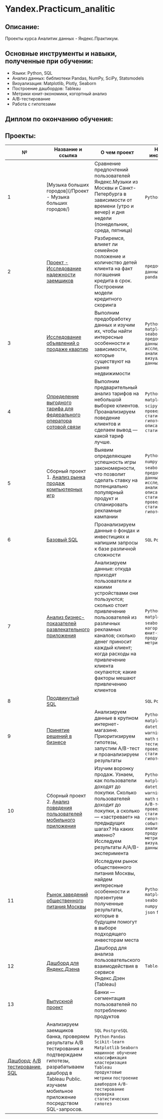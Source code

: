 # Yandex.Practicum_analitic

## Описание:
Проекты курса Аналитик данных - Яндекс.Практикум.

## Основные инструменты и навыки, полученные при обучении:
- Языки: Python, SQL
- Анализ данных: библиотеки Pandas, NumPy, SciPy, Statsmodels
- Визуализация: Matplotlib, Plotly, Seaborn
- Построение дашбордов: Tableau
- Метрики юнит-экономики, когортный анализ
- А/В-тестирование
- Работа с гипотезами 

## Диплом по окончанию обучения:


## Проекты:
| №| Название и ссылка | О чем проект                                                     | Навыки и инструменты           |  
|-----------|-------------------|------------------------------------------------------------------|-----------------------------------|
|1              |[Музыка больших городов](/Проект - Музыка больших городов/)|Сравнение предпочтений пользователей Яндекс.Музыки из Москвы и Санкт-Петербурга в зависимости от времени (утро и вечер) и дня недели (понедельник, среда, пятница)|`Python` `pandas`|
|2              |[Проект - Исследование надежности заемщиков](/)|Разбиремся, влияет ли семейное положение и количество детей клиента на факт погашения кредита в срок. Построении модели кредитного скоринга|`предобработка данных` `Python` `pandas`|
|3              |[Исследование объявлений о продаже квартир](/)|Выполним предобработку данных и изучим их, чтобы найти интересные особенности и зависимости, которые существуют на рынке недвижимости|`Python` `pandas` `matplotlib` `seaborn` `предобработка данных` `исследовательский анализ данных` `визуализация данных`|
|4              |[Определение выгодного тарифа для федерального оператора сотовой связи](/)|Выполним предварительный анализ тарифов на небольшой выборке клиентов. Проанализируем поведение клиентов и сделаем вывод — какой тариф лучше.| `Python` `pandas` `matplotlib` `numpy` `scipy` `seaborn` `проверка статистических гипотез` `описательная статистика`|
|5              |Сборный проект 1. [Анализ рынка продаж компьютерных игр](/)|Выявим определяющие успешность игры закономерности, что позволит сделать ставку на потенциально популярный продукт и спланировать рекламные кампании|`Python` `pandas` `numpy` `matplotlib` `seaborn` `scipy` `предобработка данных` `исследовательский анализ данных` `описательная статистика` `проверка статистических гипотез`|
|6              |[Базовый SQL](/)|Проанализируем данные о фондах и инвестициях и напишим запросы к базе различной сложности|`SQL` `PostgreSQL`|
|7              |[Анализ бизнес-показателей развлекательного приложения](/)|Анализируем данные: откуда приходят пользователи и какими устройствами они пользуются; сколько стоит привлечение пользователей из различных рекламных каналов; сколько денег приносит каждый клиент; когда расходы на привлечение клиента окупаются; какие факторы мешают привлечению клиентов|`Python` `pandas` `matplotlib` `numpy` `seaborn` `datetime` `когортный анализ` `юнит-экономика` `продуктовые метрики`|
|8              |[Продвинутый SQL](/)||`SQL` `PostgreSQL`|
|9              |[Принятие решений в бизнесе](/)|Анализируем данные в крупном интернет-магазине. Приоритизируем гипотезы, запустим A/B-тест и проанализируем результаты|`Python` `pandas` `matplotlib` `scipy` `datetime` `numpy` `warnings` `seaborn` `math` `stats` `A/B-тестирование` `проверка статистических гипотез`|
|10             |Сборный проект 2. [Анализ поведения пользователей мобильного приложения](/)|Изучим воронку продаж. Узнаем, как пользователи доходят до покупки. Сколько пользователей доходит до покупки, а сколько — «застревает» на предыдущих шагах? На каких именно? Исследуем результаты A/A/B-эксперимента|`Python` `pandas` `matplotlib` `scipy` `datetime` `numpy` `warnings` `seaborn` `math` `stats` `plotly` `A/B-тестирование` `проверка статистических гипотез` `событийная аналитика` `продуктовые метрики` `визуализация данных`|
|11             |[Рынок заведений общественного питания Москвы]()|Исследуем рынок общественного питания Москвы, найдем интересные особенности и презентуем полученные результаты, которые в будущем помогут в выборе подходящего инвесторам места|`Python` `pandas` `matplotlib` `seaborn` `plotly` `numpy` `warnings` `json` `folium`|
|12             |[Дашборд для Яндекс.Дзена](/)|Дашборд для анализа пользовательского взаимодействия в сервисе Яндекс.Дзен (Tableau)|`Tableau`
|13             |[Выпускной проект](/)| Банки — cегментация пользователей по потреблению продуктов|
 [Дашборд](https://public.tableau.com/app/profile/oxana3540/viz/product_activity/Dashboard1);  [А/B тестирование](),  [SQL]()|Анализируем заемщиков банка, проверяем результаты А/B тестирования и подтверждаем гипотезы, разрабатываем дашборд в Tableau Public. изучаем мобильное приложение посредством SQL-запросов. |`SQL` `PostgreSQL` `Python` `Pandas` `Scikit-learn` `Matplotlib` `Seaborn` `машинное обучение` `классификация` `кластеризация` `Tableau` `продуктовые метрики` `построение дашбордов` `A/B-тестирование` `проверка статистических гипотез`|
